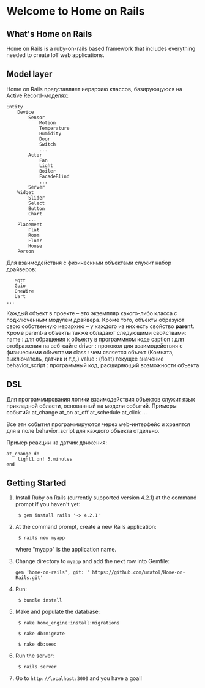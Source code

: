 ﻿# Welcome to Home on Rails

## What's Home on Rails

Home on Rails is a ruby-on-rails based framework that includes everything needed to create IoT web applications.


## Model layer

Home on Rails представляет иерархию классов, базирующуюся на Active Record-моделях:

    Entity
        Device
            Sensor
                Motion
                Temperature
                Humidity
                Door
                Switch
                ...
            Actor
                Fan
                Light
                Boiler 
                FacadeBlind
                ...
            Server
        Widget
            Slider
            Select
            Button
            Chart
            ...
        Placement
            Flat
            Room
            Floor
            House
        Person

Для взаимодействия с физическими объектами служит набор драйверов:
	
       Mqtt
       Gpio
       OneWire
       Uart
	...

Каждый объект в проекте – это экземпляр какого-либо класса с подключённым модулем драйвера. Кроме того, объекты образуют свою собственную иерархию – у каждого из них есть свойство **parent**.
Кроме parent-а объекты также обладают следующими свойствами:
       name : для обращения к объекту в программном коде
	caption : для отображения на веб-сайте
	driver : протокол для взаимодействия с физическими объектами
	class : чем является объект (Комната, выключатель, датчик и т.д.)
	value : (float) текущее значение
	behavior_script : программный код, расширяющий возможности объекта


## DSL

Для программирования логики взаимодействия объектов служит язык прикладной области, основанный на модели событий. Примеры событий:
	at_change
	at_on
	at_off
	at_schedule
	at_click
	...

Все эти события программируются через web-интерфейс и хранятся для в поле behavior_script для каждого объекта отдельно.

Пример реакции на датчик движения:

	at_change do
		light1.on! 5.minutes
	end



## Getting Started

1. Install Ruby on Rails (currently supported version 4.2.1) at the command prompt if you haven't yet:

        $ gem install rails '~> 4.2.1'

2. At the command prompt, create a new Rails application:

        $ rails new myapp

   where "myapp" is the application name.

3. Change directory to `myapp` and add the next row into Gemfile:
 
       gem 'home-on-rails', git: ' https://github.com/uratol/Home-on-Rails.git'

4. Run:

        $ bundle install

5. Make and populate the database:

        $ rake home_engine:install:migrations
        
        $ rake db:migrate
        
        $ rake db:seed

6. Run the server:

     	$ rails server

7. Go to `http://localhost:3000` and you have a goal!



